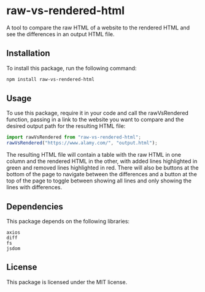# raw-vs-rendered-html

A tool to compare the raw HTML of a website to the rendered HTML and see the differences in an output HTML file.

## Installation

To install this package, run the following command:

```sh
npm install raw-vs-rendered-html
```

## Usage

To use this package, require it in your code and call the rawVsRendered function, passing in a link to the website you want to compare and the desired output path for the resulting HTML file:

```js
import rawVsRendered from "raw-vs-rendered-html";
rawVsRendered("https://www.alamy.com/", "output.html");
```

The resulting HTML file will contain a table with the raw HTML in one column and the rendered HTML in the other, with added lines highlighted in green and removed lines highlighted in red. There will also be buttons at the bottom of the page to navigate between the differences and a button at the top of the page to toggle between showing all lines and only showing the lines with differences.

## Dependencies

This package depends on the following libraries:

```
axios
diff
fs
jsdom
```

## License

This package is licensed under the MIT license.
